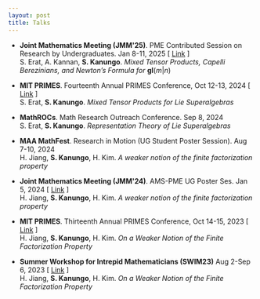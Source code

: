 ```yaml
---
layout: post
title: Talks
---
```


- **Joint Mathematics Meeting (JMM'25)**. PME Contributed Session on Research by Undergraduates. Jan 8-11, 2025 \[ [Link](https://meetings.ams.org/math/jmm2025/meetingapp.cgi/Paper/41233) \] <br />
  S. Erat, A. Kannan, **S. Kanungo**. *Mixed Tensor Products, Capelli Berezinians, and Newton’s Formula for* **gl**(*m*\|*n*) <br />

- **MIT PRIMES**. Fourteenth Annual PRIMES Conference, Oct 12-13, 2024 \[ [Link](https://math.mit.edu/research/highschool/primes/conference/conf-2024.html) \] <br>
  S. Erat, **S. Kanungo**. *Mixed Tensor Products for Lie Superalgebras* <br />

- **MathROCs**. Math Research Outreach Conference. Sep 8, 2024 <br />
  S. Erat, **S. Kanungo**. *Representation Theory of Lie Superalgebras* <br />

- **MAA MathFest**. Research in Motion (UG Student Poster Session). Aug 7-10, 2024 <br />
  H. Jiang, **S. Kanungo**, H. Kim. *A weaker notion of the finite factorization property* <br />

- **Joint Mathematics Meeting (JMM'24)**. AMS-PME UG Poster Ses. Jan 5, 2024 \[ [Link](https://meetings.ams.org/math/jmm2024/meetingapp.cgi/Paper/33407) \] <br />
  H. Jiang, **S. Kanungo**, H. Kim. *A weaker notion of the finite factorization property* <br />
  
- **MIT PRIMES**. Thirteenth Annual PRIMES Conference, Oct 14-15, 2023 \[ [Link](https://math.mit.edu/research/highschool/primes/conference/conf-2023.html) \] <br>
  H. Jiang, **S. Kanungo**, H. Kim. *On a Weaker Notion of the Finite Factorization Property* <br />
  
- **Summer Workshop for Intrepid Mathematicians (SWIM23)** Aug 2-Sep 6, 2023 \[ [Link](https://intrepid-math.com/workshops/2023.html) \] <br>
  H. Jiang, **S. Kanungo**, H. Kim. *On a Weaker Notion of the Finite Factorization Property* <br />
  
